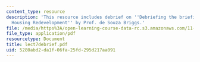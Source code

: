 ```yaml
---
content_type: resource
description: 'This resource includes debrief on ''Debriefing the briefings: Public
  Housing Redevelopment'' by Prof. de Souza Briggs.'
file: /media/https%3A/open-learning-course-data-rc.s3.amazonaws.com/11-201-gateway-planning-action-fall-2005/5280abd2da1f06fa25fd295d217aa091_lect7debrief.pdf
file_type: application/pdf
resourcetype: Document
title: lect7debrief.pdf
uid: 5280abd2-da1f-06fa-25fd-295d217aa091
---
```

